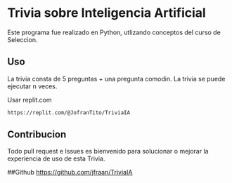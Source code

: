 # Trivia sobre Inteligencia Artificial

Este programa fue realizado en Python, utlizando conceptos del curso de Seleccion.

## Uso
La trivia consta de 5 preguntas + una pregunta comodin.
La trivia se puede ejecutar n veces.

Usar replit.com

```bash
https://replit.com/@JofranTito/TriviaIA
```

## Contribucion
Todo pull request e Issues es bienvenido para solucionar o mejorar la experiencia de uso de esta Trivia.

##Github
https://github.com/jfraan/TriviaIA
